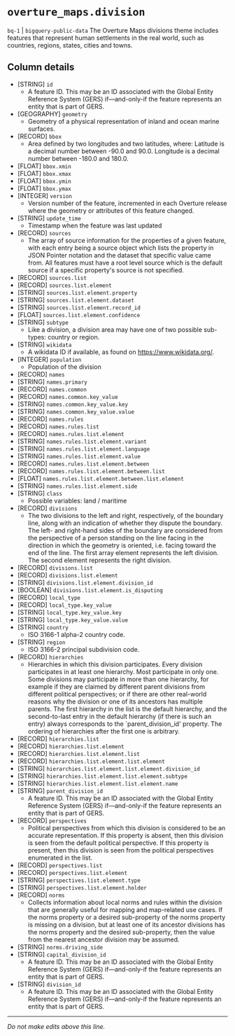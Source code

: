 # `overture_maps.division`
`bq-1` | `bigquery-public-data`
The Overture Maps divisions theme includes features that represent human settlements in the real world, such as countries, regions, states, cities and towns. 

## Column details
* [STRING]    `id`
  - A feature ID. This may be an ID associated with the Global Entity Reference System (GERS) if—and-only-if the feature represents an entity that is part of GERS.
* [GEOGRAPHY] `geometry`
  - Geometry of a physical representation of inland and ocean marine surfaces.
* [RECORD]    `bbox`
  - Area defined by two longitudes and two latitudes, where: Latitude is a decimal number between -90.0 and 90.0. Longitude is a decimal number between -180.0 and 180.0.
* [FLOAT]     `bbox.xmin`
* [FLOAT]     `bbox.xmax`
* [FLOAT]     `bbox.ymin`
* [FLOAT]     `bbox.ymax`
* [INTEGER]   `version`
  - Version number of the feature, incremented in each Overture release where the geometry or attributes of this feature changed.
* [STRING]    `update_time`
  - Timestamp when the feature was last updated
* [RECORD]    `sources`
  - The array of source information for the properties of a given feature, with each entry being a source object which lists the property in JSON Pointer notation and the dataset that specific value came from. All features must have a root level source which is the default source if a specific property's source is not specified.
* [RECORD]    `sources.list`
* [RECORD]    `sources.list.element`
* [STRING]    `sources.list.element.property`
* [STRING]    `sources.list.element.dataset`
* [STRING]    `sources.list.element.record_id`
* [FLOAT]     `sources.list.element.confidence`
* [STRING]    `subtype`
  - Like a division, a division area may have one of two possible sub-types: country or region.
* [STRING]    `wikidata`
  - A wikidata ID if available, as found on https://www.wikidata.org/.
* [INTEGER]   `population`
  - Population of the division
* [RECORD]    `names`
* [STRING]    `names.primary`
* [RECORD]    `names.common`
* [RECORD]    `names.common.key_value`
* [STRING]    `names.common.key_value.key`
* [STRING]    `names.common.key_value.value`
* [RECORD]    `names.rules`
* [RECORD]    `names.rules.list`
* [RECORD]    `names.rules.list.element`
* [STRING]    `names.rules.list.element.variant`
* [STRING]    `names.rules.list.element.language`
* [STRING]    `names.rules.list.element.value`
* [RECORD]    `names.rules.list.element.between`
* [RECORD]    `names.rules.list.element.between.list`
* [FLOAT]     `names.rules.list.element.between.list.element`
* [STRING]    `names.rules.list.element.side`
* [STRING]    `class`
  - Possible variables: land / maritime
* [RECORD]    `divisions`
  - The two divisions to the left and right, respectively, of the boundary line, along with an indication of whether they dispute the boundary. The left- and right-hand sides of the boundary are considered from the perspective of a person standing on the line facing in the direction in which the geometry is oriented, i.e. facing toward the end of the line. The first array element represents the left division. The second element represents the right division.
* [RECORD]    `divisions.list`
* [RECORD]    `divisions.list.element`
* [STRING]    `divisions.list.element.division_id`
* [BOOLEAN]   `divisions.list.element.is_disputing`
* [RECORD]    `local_type`
* [RECORD]    `local_type.key_value`
* [STRING]    `local_type.key_value.key`
* [STRING]    `local_type.key_value.value`
* [STRING]    `country`
  - ISO 3166-1 alpha-2 country code.
* [STRING]    `region`
  - ISO 3166-2 principal subdivision code.
* [RECORD]    `hierarchies`
  - Hierarchies in which this division participates. Every division participates in at least one hierarchy. Most participate in only one. Some divisions may participate in more than one hierarchy, for example if they are claimed by different parent divisions from different political perspectives; or if there are other real-world reasons why the division or one of its ancestors has multiple parents. The first hierarchy in the list is the default hierarchy, and the second-to-last entry in the default hierarchy (if there is such an entry) always corresponds to the `parent_division_id' property. The ordering of hierarchies after the first one is arbitrary.
* [RECORD]    `hierarchies.list`
* [RECORD]    `hierarchies.list.element`
* [RECORD]    `hierarchies.list.element.list`
* [RECORD]    `hierarchies.list.element.list.element`
* [STRING]    `hierarchies.list.element.list.element.division_id`
* [STRING]    `hierarchies.list.element.list.element.subtype`
* [STRING]    `hierarchies.list.element.list.element.name`
* [STRING]    `parent_division_id`
  - A feature ID. This may be an ID associated with the Global Entity Reference System (GERS) if—and-only-if the feature represents an entity that is part of GERS.
* [RECORD]    `perspectives`
  - Political perspectives from which this division is considered to be an accurate representation. If this property is absent, then this division is seen from the default political perspective. If this property is present, then this division is seen from the political perspectives enumerated in the list.
* [RECORD]    `perspectives.list`
* [RECORD]    `perspectives.list.element`
* [STRING]    `perspectives.list.element.type`
* [STRING]    `perspectives.list.element.holder`
* [RECORD]    `norms`
  - Collects information about local norms and rules within the division that are generally useful for mapping and map-related use cases. If the norms property or a desired sub-property of the norms property is missing on a division, but at least one of its ancestor divisions has the norms property and the desired sub-property, then the value from the nearest ancestor division may be assumed.
* [STRING]    `norms.driving_side`
* [STRING]    `capital_division_id`
  - A feature ID. This may be an ID associated with the Global Entity Reference System (GERS) if—and-only-if the feature represents an entity that is part of GERS.
* [STRING]    `division_id`
  - A feature ID. This may be an ID associated with the Global Entity Reference System (GERS) if—and-only-if the feature represents an entity that is part of GERS.

-------------------------------------------------------------------------------
*Do not make edits above this line.*
